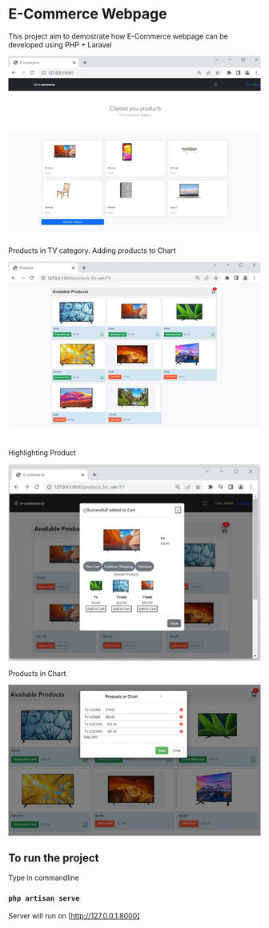 # E-Commerce Webpage
This project aim to demostrate how E-Commerce webpage can be developed using PHP + Laravel

<img src="public/home.jpg">

Products in TV category. Adding products to Chart

<img src="public/products.jpg">

Highlighting Product

<img src="public/product_details.jpg">

Products in Chart

<img src="public/chart.jpg">

## To run the project

Type in commandline

### `php artisan serve`

Server will run on [http://127.0.0.1:8000]


